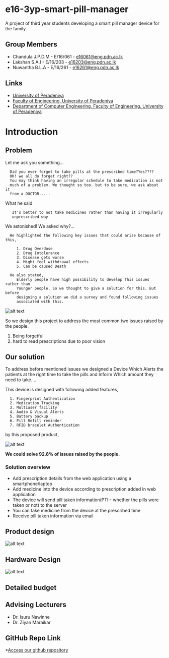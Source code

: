 # e16-3yp-smart-pill-manager
A project of third year students developing a smart pill manager device for the family.

## Group Members

- Chandula J.P.D.M   - E/16/061 - e16061@eng.pdn.ac.lk
- Lakshan S.A.I      - E/16/203 - e16203@eng.pdn.ac.lk
- Nuwantha B.L.A     - E/16/261 - e16261@eng.pdn.ac.lk


## Links
* [University of Peradeniya](https://www.pdn.ac.lk/)
* [Faculty of Engineering, University of Peradeniya](https://eng.pdn.ac.lk/) 
* [Department of Computer Engineering, Faculty of Engineering, University of Peradeniya](http://www.ce.pdn.ac.lk/) 


# Introduction

## Problem

Let me ask you something...

      Did you ever forget to take pills at the prescribed time?Yes???? 
      OK! we all do forget right??
      You may think having an irregular schedule to take medication is not
      much of a problem. We thought so too. but to be sure, we ask about it
      from a DOCTOR.....
What he said

       It's better to not take medicines rather than having it irregularly
       unprescribed way

We astonished! We asked why?...

      He highlighted the following key issues that could arise because of this,                     

         1. Drug Overdose
         2. Drug Intolerance
         3. Disease gets worse
         4. Might feel withdrawal effects
         5. Can be caused Death

      He also stated,
         Elderly people have high possibility to develop This issues rather than 
         Younger people. So we thought to give a solution for this. But before 
         designing a solution we did a survey and found following issues
         associated with this.

![alt text](https://github.com/cepdnaclk/e16-3yp-smart-pill-manager/blob/main/docs/img/pie_chart01.png)

So we design this project to address the most common two issues raised by the people.
 1. Being forgetful
 2. hard to read prescriptions due to poor vision
 
 ## Our solution

To address before mentioned issues we designed a Device Which Alerts the patients at the right time to take the pills and Inform Which amount they need to take….

This device is designed with following added features,
            
      1. Fingerprint Authentication
      2. Medication Tracking
      3. Multiuser facility
      4. Audio & Visual Alerts
      5. Battery backup 
      6. Pill Refill reminder
      7. RFID bracelet Authentication

by this proposed product,

![alt text](https://github.com/cepdnaclk/e16-3yp-smart-pill-manager/blob/main/docs/img/pie_chart02.png)

**We could solve 92.8% of issues raised by the people.**

### Solution overview
- Add prescription details from the web application using a smartphone/laptop
- Add medicine into the device according to prescription added in web application
- The device will send pill taken information(PTI:- whether the pills were taken or not) to the server
- You can take medicine from the device at the prescribed time
- Receive pill taken information via email 

## Product design     
![alt text](https://github.com/cepdnaclk/e16-3yp-smart-pill-manager/blob/main/docs/img/Design_image.png) 

## Hardware Design
![alt text](https://github.com/cepdnaclk/e16-3yp-smart-pill-manager/blob/main/docs/img/Circuit.jpg)

## Detailed budget

## Advising Lecturers 
  - Dr. Isuru Nawinne
  - Dr. Ziyan Maraikar

## GitHub Repo Link
  *[Access our github repository](https://github.com/cepdnaclk/e16-3yp-smart-pill-manager/)



